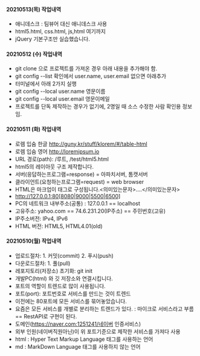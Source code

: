 #### 20210513(목) 작업내역
- 애니데스크 : 팀뷰어 대신 애니데스크 사용
- html5.html, css.html, js,html 여기까지
- jQuery 기본구조만 실습했습니다.

#### 20210512 (수) 작업내역
- git clone 으로 프로젝트를 가져온 경우 아래 내용을 추가해야 함.
- git config --list 확인에서 user.name, user.email 없으면 아래추가
- 터미널에서 아래 2가지 실행
- git config --local user.name 영문이름
- git config --local user.email 영문이메일
- 프로젝트를 단독 제작하는 경우가 없기에, 2명일 때 소스 수정한 사람 확인용 정보임.
#### 20210511 (화) 작업내역
- 로렘 입숨 한글 http://guny.kr/stuff/klorem/#/table-html
- 로렘 입숨 영어 http://loremipsum.io
- URL 경로(path): /루트, /test/html5.html
- html5의 레이아웃 구조 제작합니다.
- 서버(응답하는프로그램=response) = 아파치서버, 톰캣서버
- 클라이언트(요청하는프로그램=request) = web browser
- HTML은 마크업이 태그로 구성됩니다.<의미있는문자>....</의미있는문자>
- http://127.0.0.1:80[8080|9000|5500|6500]
- PC의 네트워크 내부주소(공통) : 127.0.0.1 == localhost
- 고유주소: yahoo.com == 74.6.231.20(IP주소) == 주민번호(고유)
- IP주소버전: IPv4, IPv6
- HTML 버전: HTML5, HTML4.01(old)
#### 20210510(월) 작업내역
- 업로드절차: 1. 커밋(commit) 2. 푸시(push)
- 다운로드절차: 1. 풀(pull)
- 레포지토리(저장소) 초기화: git init
- 개발PC(html) 와 깃 저장소와 연결시킵니다.
- 포트의 역할이 트렌드로 많이 사용됩니다.
- 포트(port): 포트번호로 서비스를 만드는 것이 트렌드
- 이전에는 80포트에 모든 서비스를 묶어놓았습니다.
- 요즘은 모든 서비스를 개별로 분리하는 트렌드가 있다. : 마이크로 서비스라고 부름 == RestAPI로 구현이 된다.
- 도메인(https://naver.com:1251241/네이버 인증서비스)
- 외부 인원(네이버직원아닌)이 위 포트기준으로 제작한 서비스를 가져다 사용
- html : Hyper Text Markup Language 태그를 사용하는 언어
- md : MarkDown Language 태그를 사용하지 않는 언어
